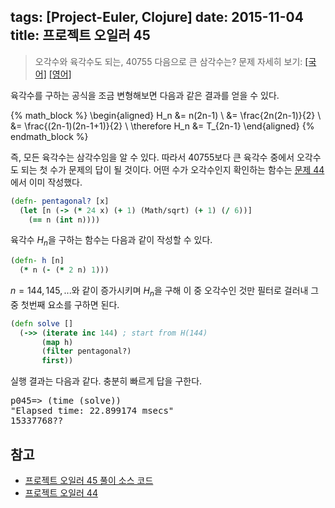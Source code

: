 tags: [Project-Euler, Clojure]
date: 2015-11-04
title: 프로젝트 오일러 45
---
> 오각수와 육각수도 되는, 40755 다음으로 큰 삼각수는?
> 문제 자세히 보기: [[국어]](http://euler.synap.co.kr/prob_detail.php?id=45) [[영어]](https://projecteuler.net/problem=45)

육각수를 구하는 공식을 조금 변형해보면 다음과 같은 결과를 얻을 수 있다.
<!--more-->

{% math_block %}
\begin{aligned}
H_n &= n(2n-1) \\
    &= \frac{2n(2n-1)}{2} \\
    &= \frac{(2n-1)(2n-1+1)}{2} \\
\therefore H_n &= T_{2n-1}
\end{aligned}
{% endmath_block %}

즉, 모든 육각수는 삼각수임을 알 수 있다. 따라서 40755보다 큰 육각수 중에서 오각수도 되는 첫 수가 문제의 답이 될 것이다. 어떤 수가 오각수인지 확인하는 함수는 [문제 44](/2015/11/03/project-euler-044/)에서 이미 작성했다.

```clojure
(defn- pentagonal? [x]
  (let [n (-> (* 24 x) (+ 1) (Math/sqrt) (+ 1) (/ 6))]
    (== n (int n))))
```

육각수 $H_n$을 구하는 함수는 다음과 같이 작성할 수 있다.

```clojure
(defn- h [n]
  (* n (- (* 2 n) 1)))
```

$n=144, 145, ...$와 같이 증가시키며 $H_n$을 구해 이 중 오각수인 것만 필터로 걸러내 그 중 첫번째 요소를 구하면 된다.

```clojure
(defn solve []
  (->> (iterate inc 144) ; start from H(144)
       (map h)
       (filter pentagonal?)
       first))
```

실행 결과는 다음과 같다. 충분히 빠르게 답을 구한다.

<pre class="console">
p045=> (time (solve))
"Elapsed time: 22.899174 msecs"
15337768??
</pre>

## 참고
* [프로젝트 오일러 45 풀이 소스 코드](https://github.com/ntalbs/euler/blob/master/src/p045.clj)
* [프로젝트 오일러 44](/2015/11/03/project-euler-044/)
